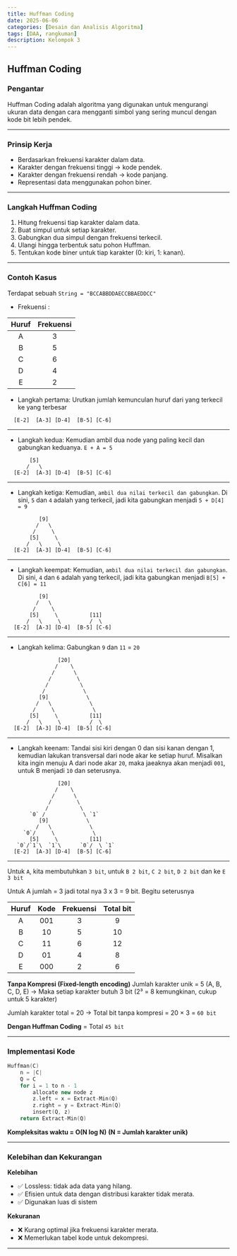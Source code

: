 ```yaml
---
title: Huffman Coding
date: 2025-06-06
categories: [Desain dan Analisis Algoritma]
tags: [DAA, rangkuman]
description: Kelompok 3
---
```


## Huffman Coding

### Pengantar
Huffman Coding adalah algoritma yang digunakan untuk mengurangi ukuran data dengan cara mengganti simbol yang sering muncul dengan kode bit lebih pendek.

---

### Prinsip Kerja
- Berdasarkan frekuensi karakter dalam data.
- Karakter dengan frekuensi tinggi → kode pendek.
- Karakter dengan frekuensi rendah → kode panjang.
- Representasi data menggunakan pohon biner.

---

### Langkah Huffman Coding
1. Hitung frekuensi tiap karakter dalam data.
2. Buat simpul untuk setiap karakter.
3. Gabungkan dua simpul dengan frekuensi terkecil.
4. Ulangi hingga terbentuk satu pohon Huffman.
5. Tentukan kode biner untuk tiap karakter (0: kiri, 1: kanan).

---

### Contoh Kasus
Terdapat sebuah `String = "BCCABBDDAECCBBAEDDCC"`

- Frekuensi :

|  Huruf  | Frekuensi |
|:-------:|:---------:|
|    A    |     3     |
|    B    |     5     |
|    C    |     6     | 
|    D    |     4     |
|    E    |     2     |

- Langkah pertama: Urutkan jumlah kemunculan huruf dari yang terkecil ke yang terbesar

```plaintext
  [E-2]  [A-3] [D-4]  [B-5] [C-6]
```

---

- Langkah kedua: Kemudian ambil dua node yang paling kecil dan gabungkan keduanya. `E + A = 5`

```plaintext
       [5]
      /   \
  [E-2]  [A-3] [D-4]  [B-5] [C-6]
```

---

- Langkah ketiga: Kemudian, `ambil dua nilai terkecil dan gabungkan`. Di sini, `5` dan `4` adalah yang terkecil, jadi kita gabungkan menjadi `5 + D[4] = 9`

```plaintext
          [9]            
         /   \            
        /     \            
       [5]     \          
      /   \     \      
  [E-2]  [A-3] [D-4]  [B-5] [C-6]
```

---

- Langkah keempat: Kemudian, `ambil dua nilai terkecil dan gabungkan`. Di sini, `4` dan `6` adalah yang terkecil, jadi kita gabungkan menjadi `B[5] + C[6] = 11`

```plaintext
          [9]            
         /   \            
        /     \            
       [5]     \          [11]
      /   \     \         /  \
  [E-2]  [A-3] [D-4]  [B-5] [C-6]
```

---

- Langkah kelima: Gabungkan `9` dan `11` = `20`

```plaintext
                [20]
               /    \
              /      \
             /        \
            /          \
           /            \
          [9]            \
         /   \            \
        /     \            \
       [5]     \          [11]
      /   \     \         /  \
  [E-2]  [A-3] [D-4]  [B-5] [C-6]
```

---

- Langkah keenam: Tandai sisi kiri dengan 0 dan sisi kanan dengan 1, kemudian lakukan transversal dari node akar ke setiap huruf. Misalkan kita ingin menuju A dari node akar `20`, maka jaeaknya akan menjadi `001`, untuk B menjadi `10` dan seterusnya.

```plaintext
                [20]
               /    \
              /      \
             /        \
            /          \
       `0` /            \ `1`
          [9]            \
         /   \            \
     `0`/     \            \
       [5]     \          [11]
   `0`/`1`\  `1`\      `0`/  \ `1`
  [E-2]  [A-3] [D-4]  [B-5] [C-6]
```

---

Untuk `A`, kita membutuhkan `3 bit`, untuk `B 2 bit`, `C 2 bit`, `D 2 bit` dan ke `E 3 bit`

Untuk A jumlah = 3 jadi total nya 3 x 3 = 9 bit. Begitu seterusnya

|  Huruf  |   Kode   | Frekuensi | Total bit |
|:-------:|:--------:|:---------:|:---------:|
|    A    |   001    |     3     |     9     |
|    B    |    10    |     5     |    10     |
|    C    |    11    |     6     |    12     |
|    D    |    01    |     4     |     8     |
|    E    |   000    |     2     |     6     |

**Tanpa Kompresi (Fixed-length encoding)**
Jumlah karakter unik = 5 (A, B, C, D, E)
→ Maka setiap karakter butuh 3 bit (2³ = 8 kemungkinan, cukup untuk 5 karakter)

Jumlah karakter total = 20
→ Total bit tanpa kompresi = 20 × 3 = `60 bit`

**Dengan Huffman Coding** = Total `45 bit`

---

### Implementasi Kode 
```cpp
Huffman(C)
    n = |C|
    Q = C
    for i = 1 to n - 1
        allocate new node z
        z.left = x = Extract-Min(Q)
        z.right = y = Extract-Min(Q)
        insert(Q, z)
    return Extract-Min(Q)
```
**Kompleksitas waktu = O(N log N)**
**(N = Jumlah karakter unik)**

---

### Kelebihan dan Kekurangan
**Kelebihan**
- ✅ Lossless: tidak ada data yang hilang.
- ✅ Efisien untuk data dengan distribusi karakter tidak merata.
- ✅ Digunakan luas di sistem 

**Kekuranan**
- ❌ Kurang optimal jika frekuensi karakter merata.
- ❌ Memerlukan tabel kode untuk dekompresi.

---


